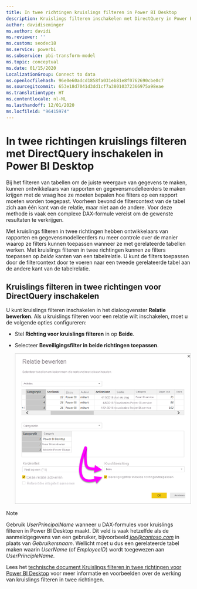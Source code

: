 ```yaml
---
title: In twee richtingen kruislings filteren in Power BI Desktop
description: Kruislings filteren inschakelen met DirectQuery in Power BI Desktop
author: davidiseminger
ms.author: davidi
ms.reviewer: ''
ms.custom: seodec18
ms.service: powerbi
ms.subservice: pbi-transform-model
ms.topic: conceptual
ms.date: 01/15/2020
LocalizationGroup: Connect to data
ms.openlocfilehash: 96e0e60adcd1858fa031eb81e8f0762690cbe0c7
ms.sourcegitcommit: 653e18d7041d3dd1cf7a38010372366975a98eae
ms.translationtype: HT
ms.contentlocale: nl-NL
ms.lasthandoff: 12/01/2020
ms.locfileid: "96415974"
---
```

# <a name="enable-bidirectional-cross-filtering-for-directquery-in-power-bi-desktop"></a>In twee richtingen kruislings filteren met DirectQuery inschakelen in Power BI Desktop

Bij het filteren van tabellen om de juiste weergave van gegevens te maken, kunnen ontwikkelaars van rapporten en gegevensmodelleerders te maken krijgen met de vraag hoe ze moeten bepalen hoe filters op een rapport moeten worden toegepast. Voorheen bevond de filtercontext van de tabel zich aan één kant van de relatie, maar niet aan de andere. Voor deze methode is vaak een complexe DAX-formule vereist om de gewenste resultaten te verkrijgen.

Met kruislings filteren in twee richtingen hebben ontwikkelaars van rapporten en gegevensmodelleerders nu meer controle over de manier waarop ze filters kunnen toepassen wanneer ze met gerelateerde tabellen werken. Met kruislings filteren in twee richtingen kunnen ze filters toepassen op *beide* kanten van een tabelrelatie. U kunt de filters toepassen door de filtercontext door te voeren naar een tweede gerelateerde tabel aan de andere kant van de tabelrelatie.

## <a name="enable-bidirectional-cross-filtering-for-directquery"></a>Kruislings filteren in twee richtingen voor DirectQuery inschakelen

U kunt kruislings filteren inschakelen in het dialoogvenster **Relatie bewerken**. Als u kruislings filteren voor een relatie wilt inschakelen, moet u de volgende opties configureren:

* Stel **Richting voor kruislings filteren** in op **Beide**.
* Selecteer **Beveiligingsfilter in beide richtingen toepassen**.

  ![Configureer filteren in twee richtingen in Power BI Desktop.](media/desktop-bidirectional-filtering/bidirectional-filtering_2.png)

> [!NOTE]
> Gebruik *UserPrincipalName* wanneer u DAX-formules voor kruislings filteren in Power BI Desktop maakt. Dit veld is vaak hetzelfde als de aanmeldgegevens van een gebruiker, bijvoorbeeld <em>joe@contoso.com</em> in plaats van *Gebruikersnaam*. Wellicht moet u dus een gerelateerde tabel maken waarin *UserName* (of *EmployeeID*) wordt toegewezen aan *UserPrincipleName*.

Lees het [technische document Kruislings filteren in twee richtingen voor Power BI Desktop](https://download.microsoft.com/download/2/7/8/2782DF95-3E0D-40CD-BFC8-749A2882E109/Bidirectional%20cross-filtering%20in%20Analysis%20Services%202016%20and%20Power%20BI.docx) voor meer informatie en voorbeelden over de werking van kruislings filteren in twee richtingen.

